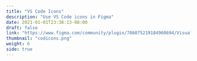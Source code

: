 ```yaml
---
title: "VS Code Icons"
description: "Use VS Code icons in Figma"
date: 2021-01-01T23:38:13-08:00
draft: false
link: "https://www.figma.com/community/plugin/786075219184960694/Visual-Studio-Code-Icons"
thumbnail: "codicons.png"
weight: 6
side: true
---
```


